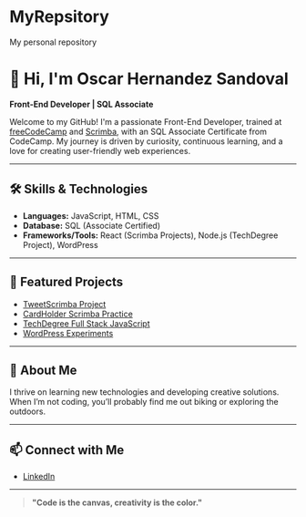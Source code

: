 # MyRepsitory
My personal repository
# 👋 Hi, I'm Oscar Hernandez Sandoval

**Front-End Developer | SQL Associate**

Welcome to my GitHub! I'm a passionate Front-End Developer, trained at [freeCodeCamp](https://www.freecodecamp.org/) and [Scrimba](https://scrimba.com/), with an SQL Associate Certificate from CodeCamp. My journey is driven by curiosity, continuous learning, and a love for creating user-friendly web experiences.

---

## 🛠️ Skills & Technologies

- **Languages:** JavaScript, HTML, CSS
- **Database:** SQL (Associate Certified)
- **Frameworks/Tools:** React (Scrimba Projects), Node.js (TechDegree Project), WordPress

---

## 🚀 Featured Projects

- [TweetScrimba Project](https://github.com/osandoval1976/tweetScrimba-Project)
- [CardHolder Scrimba Practice](https://github.com/osandoval1976/cardHolderScrimbaPractice)
- [TechDegree Full Stack JavaScript](https://github.com/osandoval1976/TechDegree-Full-Stack-JavaScript)
- [WordPress Experiments](https://github.com/osandoval1976/wordpress)

---

## 🌱 About Me

I thrive on learning new technologies and developing creative solutions. When I’m not coding, you’ll probably find me out biking or exploring the outdoors.

---

## 📫 Connect with Me

- [LinkedIn](https://www.linkedin.com/in/oscar-hernandez-sandoval-tech?utm_source=share&utm_campaign=share_via&utm_content=profile&utm_medium=android_app)

---

> **"Code is the canvas, creativity is the color."**
